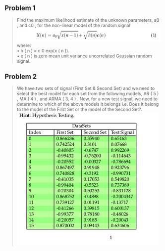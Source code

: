 ## Problem 1
>Find the maximum likelihood estimate of the unknown parameters, a0 , and c0 , for the
non-linear model of the random signal 
![img](eqn.jpg) <br>
where:<br>
• h ( n ) = c 0 exp(x ( n )).<br>
• e ( n ) is zero mean unit variance uncorrelated Gaussian random signal.
## Problem 2
>We have two sets of signal (First Set & Second Set) and we need to select the best model
for each set from the following models, AR ( 5 ) , MA ( 4 ) , and ARMA ( 3, 4 ) . Now, for a
new test signal, we need to determine to which of the above models it belongs i.e. Does
it belong to the model of the First Set or the model of the Second Set?.
![img](table.png)
